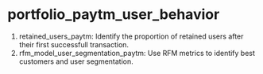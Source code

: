 # portfolio_paytm_user_behavior
1. retained_users_paytm: Identify the proportion of retained users after their first successfull transaction.
2. rfm_model_user_segmentation_paytm: Use RFM metrics to identify best customers and user segmentation.
